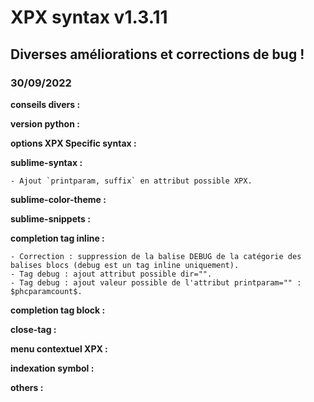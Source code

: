 # XPX syntax v1.3.11

## Diverses améliorations et corrections de bug !

### 30/09/2022

**conseils divers :**

**version python :**

**options XPX Specific syntax :**

**sublime-syntax :**

	- Ajout `printparam, suffix` en attribut possible XPX.

**sublime-color-theme :**

**sublime-snippets :**

**completion tag inline :**

	- Correction : suppression de la balise DEBUG de la catégorie des balises blocs (debug est un tag inline uniquement).
	- Tag debug : ajout attribut possible dir="".
	- Tag debug : ajout valeur possible de l'attribut printparam="" : $phcparamcount$.

**completion tag block :**

**close-tag :**

**menu contextuel XPX :**

**indexation symbol :**

**others :**
